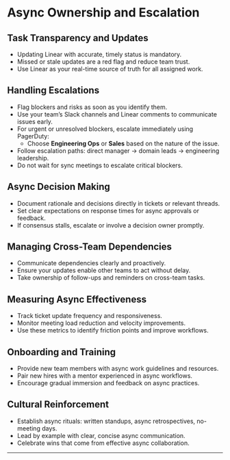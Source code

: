 # Async Ownership and Escalation

## Task Transparency and Updates

- Updating Linear with accurate, timely status is mandatory.
- Missed or stale updates are a red flag and reduce team trust.
- Use Linear as your real-time source of truth for all assigned work.

## Handling Escalations

- Flag blockers and risks as soon as you identify them.
- Use your team’s Slack channels and Linear comments to communicate issues early.
- For urgent or unresolved blockers, escalate immediately using PagerDuty:
  - Choose **Engineering Ops** or **Sales** based on the nature of the issue.
- Follow escalation paths: direct manager → domain leads → engineering leadership.
- Do not wait for sync meetings to escalate critical blockers.

## Async Decision Making

- Document rationale and decisions directly in tickets or relevant threads.
- Set clear expectations on response times for async approvals or feedback.
- If consensus stalls, escalate or involve a decision owner promptly.

## Managing Cross-Team Dependencies

- Communicate dependencies clearly and proactively.
- Ensure your updates enable other teams to act without delay.
- Take ownership of follow-ups and reminders on cross-team tasks.

## Measuring Async Effectiveness

- Track ticket update frequency and responsiveness.
- Monitor meeting load reduction and velocity improvements.
- Use these metrics to identify friction points and improve workflows.

## Onboarding and Training

- Provide new team members with async work guidelines and resources.
- Pair new hires with a mentor experienced in async workflows.
- Encourage gradual immersion and feedback on async practices.

## Cultural Reinforcement

- Establish async rituals: written standups, async retrospectives, no-meeting days.
- Lead by example with clear, concise async communication.
- Celebrate wins that come from effective async collaboration.

---
